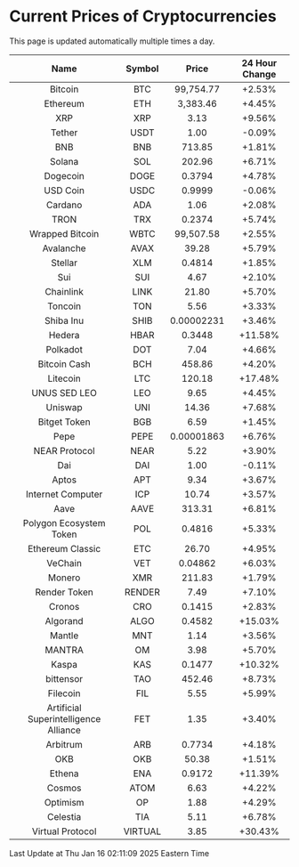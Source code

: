 # Current Prices of Cryptocurrencies
This page is updated automatically multiple times a day.

| Name | Symbol | Price | 24 Hour Change |
| :---: |:---:| :---: | :---: |
| Bitcoin | BTC | 99,754.77 | +2.53% |
| Ethereum | ETH | 3,383.46 | +4.45% |
| XRP | XRP | 3.13 | +9.56% |
| Tether | USDT | 1.00 | -0.09% |
| BNB | BNB | 713.85 | +1.81% |
| Solana | SOL | 202.96 | +6.71% |
| Dogecoin | DOGE | 0.3794 | +4.78% |
| USD Coin | USDC | 0.9999 | -0.06% |
| Cardano | ADA | 1.06 | +2.08% |
| TRON | TRX | 0.2374 | +5.74% |
| Wrapped Bitcoin | WBTC | 99,507.58 | +2.55% |
| Avalanche | AVAX | 39.28 | +5.79% |
| Stellar | XLM | 0.4814 | +1.85% |
| Sui | SUI | 4.67 | +2.10% |
| Chainlink | LINK | 21.80 | +5.70% |
| Toncoin | TON | 5.56 | +3.33% |
| Shiba Inu | SHIB | 0.00002231 | +3.46% |
| Hedera | HBAR | 0.3448 | +11.58% |
| Polkadot | DOT | 7.04 | +4.66% |
| Bitcoin Cash | BCH | 458.86 | +4.20% |
| Litecoin | LTC | 120.18 | +17.48% |
| UNUS SED LEO | LEO | 9.65 | +4.45% |
| Uniswap | UNI | 14.36 | +7.68% |
| Bitget Token | BGB | 6.59 | +1.45% |
| Pepe | PEPE | 0.00001863 | +6.76% |
| NEAR Protocol | NEAR | 5.22 | +3.90% |
| Dai | DAI | 1.00 | -0.11% |
| Aptos | APT | 9.34 | +3.67% |
| Internet Computer | ICP | 10.74 | +3.57% |
| Aave | AAVE | 313.31 | +6.81% |
| Polygon Ecosystem Token | POL | 0.4816 | +5.33% |
| Ethereum Classic | ETC | 26.70 | +4.95% |
| VeChain | VET | 0.04862 | +6.03% |
| Monero | XMR | 211.83 | +1.79% |
| Render Token | RENDER | 7.49 | +7.10% |
| Cronos | CRO | 0.1415 | +2.83% |
| Algorand | ALGO | 0.4582 | +15.03% |
| Mantle | MNT | 1.14 | +3.56% |
| MANTRA | OM | 3.98 | +5.70% |
| Kaspa | KAS | 0.1477 | +10.32% |
| bittensor | TAO | 452.46 | +8.73% |
| Filecoin | FIL | 5.55 | +5.99% |
| Artificial Superintelligence Alliance | FET | 1.35 | +3.40% |
| Arbitrum | ARB | 0.7734 | +4.18% |
| OKB | OKB | 50.38 | +1.51% |
| Ethena | ENA | 0.9172 | +11.39% |
| Cosmos | ATOM | 6.63 | +4.22% |
| Optimism | OP | 1.88 | +4.29% |
| Celestia | TIA | 5.11 | +6.78% |
| Virtual Protocol | VIRTUAL | 3.85 | +30.43% |

Last Update at Thu Jan 16 02:11:09 2025 Eastern Time